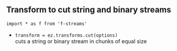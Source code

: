 ## Transform to cut string and binary streams

`import * as f from 'f-streams'`  

* `transform = ez.transforms.cut(options)`  
  cuts a string or binary stream in chunks of equal size  

